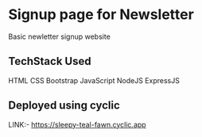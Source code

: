 # Signup page for Newsletter

Basic newletter signup website

## TechStack Used
HTML
CSS
Bootstrap
JavaScript
NodeJS
ExpressJS

## Deployed using cyclic
LINK:- https://sleepy-teal-fawn.cyclic.app
